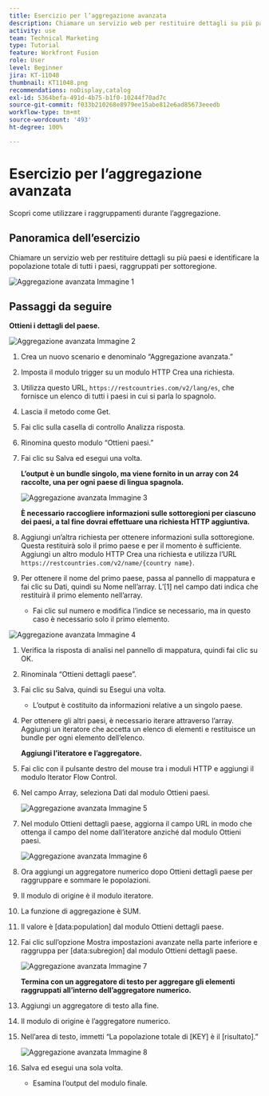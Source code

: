 ```yaml
---
title: Esercizio per l’aggregazione avanzata
description: Chiamare un servizio web per restituire dettagli su più paesi e identificare la popolazione, raggruppata per sottoregione.
activity: use
team: Technical Marketing
type: Tutorial
feature: Workfront Fusion
role: User
level: Beginner
jira: KT-11048
thumbnail: KT11048.png
recommendations: noDisplay,catalog
exl-id: 5364befa-491d-4b75-b1f0-10244f70ad7c
source-git-commit: f033b210268e8979ee15abe812e6ad85673eeedb
workflow-type: tm+mt
source-wordcount: '493'
ht-degree: 100%

---
```


# Esercizio per l’aggregazione avanzata

Scopri come utilizzare i raggruppamenti durante l’aggregazione.

## Panoramica dell’esercizio

Chiamare un servizio web per restituire dettagli su più paesi e identificare la popolazione totale di tutti i paesi, raggruppati per sottoregione.

![Aggregazione avanzata Immagine 1](../12-exercises/assets/advanced-aggregation-walkthrough-1.png)

## Passaggi da seguire

**Ottieni i dettagli del paese.**

![Aggregazione avanzata Immagine 2](../12-exercises/assets/advanced-aggregation-walkthrough-2.png)

1. Crea un nuovo scenario e denominalo “Aggregazione avanzata.”
1. Imposta il modulo trigger su un modulo HTTP Crea una richiesta.
1. Utilizza questo URL, `https://restcountries.com/v2/lang/es`, che fornisce un elenco di tutti i paesi in cui si parla lo spagnolo.
1. Lascia il metodo come Get.
1. Fai clic sulla casella di controllo Analizza risposta.
1. Rinomina questo modulo “Ottieni paesi.”
1. Fai clic su Salva ed esegui una volta.

   **L’output è un bundle singolo, ma viene fornito in un array con 24 raccolte, una per ogni paese di lingua spagnola.**

   ![Aggregazione avanzata Immagine 3](../12-exercises/assets/advanced-aggregation-walkthrough-3.png)

   **È necessario raccogliere informazioni sulle sottoregioni per ciascuno dei paesi, a tal fine dovrai effettuare una richiesta HTTP aggiuntiva.**

1. Aggiungi un’altra richiesta per ottenere informazioni sulla sottoregione. Questa restituirà solo il primo paese e per il momento è sufficiente. Aggiungi un altro modulo HTTP Crea una richiesta e utilizza l’URL `https://restcountries.com/v2/name/{country name}`.
1. Per ottenere il nome del primo paese, passa al pannello di mappatura e fai clic su Dati, quindi su Nome nell’array. L’[1] nel campo dati indica che restituirà il primo elemento nell’array.

   + Fai clic sul numero e modifica l’indice se necessario, ma in questo caso è necessario solo il primo elemento.

![Aggregazione avanzata Immagine 4](../12-exercises/assets/advanced-aggregation-walkthrough-4.png)

1. Verifica la risposta di analisi nel pannello di mappatura, quindi fai clic su OK.
1. Rinominala “Ottieni dettagli paese”.
1. Fai clic su Salva, quindi su Esegui una volta.

   + L’output è costituito da informazioni relative a un singolo paese.

1. Per ottenere gli altri paesi, è necessario iterare attraverso l’array. Aggiungi un iteratore che accetta un elenco di elementi e restituisce un bundle per ogni elemento dell’elenco.

   **Aggiungi l’iteratore e l’aggregatore.**

1. Fai clic con il pulsante destro del mouse tra i moduli HTTP e aggiungi il modulo Iterator Flow Control.
1. Nel campo Array, seleziona Dati dal modulo Ottieni paesi.

   ![Aggregazione avanzata Immagine 5](../12-exercises/assets/advanced-aggregation-walkthrough-5.png)

1. Nel modulo Ottieni dettagli paese, aggiorna il campo URL in modo che ottenga il campo del nome dall’iteratore anziché dal modulo Ottieni paesi.

   ![Aggregazione avanzata Immagine 6](../12-exercises/assets/advanced-aggregation-walkthrough-6.png)

1. Ora aggiungi un aggregatore numerico dopo Ottieni dettagli paese per raggruppare e sommare le popolazioni.
1. Il modulo di origine è il modulo iteratore.
1. La funzione di aggregazione è SUM.
1. Il valore è [data:population] dal modulo Ottieni dettagli paese.
1. Fai clic sull’opzione Mostra impostazioni avanzate nella parte inferiore e raggruppa per [data:subregion] dal modulo Ottieni dettagli paese.

   ![Aggregazione avanzata Immagine 7](../12-exercises/assets/advanced-aggregation-walkthrough-7.png)

   **Termina con un aggregatore di testo per aggregare gli elementi raggruppati all’interno dell’aggregatore numerico.**

1. Aggiungi un aggregatore di testo alla fine.
1. Il modulo di origine è l’aggregatore numerico.
1. Nell’area di testo, immetti “La popolazione totale di [KEY] è il [risultato].”

   ![Aggregazione avanzata Immagine 8](../12-exercises/assets/advanced-aggregation-walkthrough-8.png)

1. Salva ed esegui una sola volta.

   + Esamina l’output del modulo finale.
